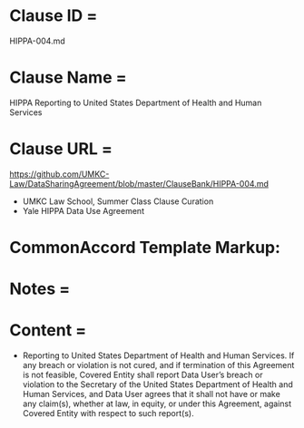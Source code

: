 # Clause ID = 
HIPPA-004.md

# Clause Name = 
HIPPA Reporting to United States Department of Health and Human Services
# Clause URL = 
https://github.com/UMKC-Law/DataSharingAgreement/blob/master/ClauseBank/HIPPA-004.md
* UMKC Law School, Summer Class Clause Curation
* Yale HIPPA Data Use Agreement

# CommonAccord Template Markup:   

# Notes = 

# Content = 
* 	Reporting to United States Department of Health and Human Services. If any breach or violation is not cured, and if termination of this Agreement is not feasible, Covered Entity shall report Data User’s breach or violation to the Secretary of the United States Department of Health and Human Services, and Data User agrees that it shall not have or make any claim(s), whether at law, in equity, or under this Agreement, against Covered Entity with respect to such report(s). 
